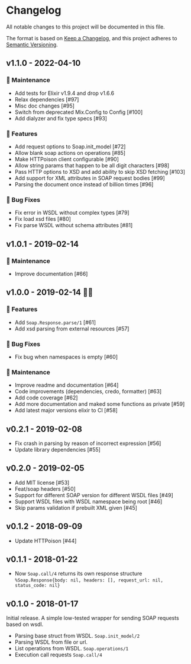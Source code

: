 # Changelog

All notable changes to this project will be documented in this file.

The format is based on [Keep a Changelog](https://keepachangelog.com/en/1.0.0/),
and this project adheres to [Semantic Versioning](https://semver.org/spec/v2.0.0.html).

## v1.1.0 - 2022-04-10

### 🧰 Maintenance

- Add tests for Elixir v1.9.4 and drop v1.6.6
- Relax dependencies [#97]
- Misc doc changes [#95]
- Switch from deprecated Mix.Config to Config [#100]
- Add dialyzer and fix type specs [#93]

### 🚀 Features

- Add request options to Soap.init_model [#72]
- Allow blank soap actions on operations [#85]
- Make HTTPoison client configurable [#90]
- Allow string params that happen to be all digit characters [#98]
- Pass HTTP options to XSD and add ability to skip XSD fetching [#103]
- Add support for XML attributes in SOAP request bodies [#99]
- Parsing the document once instead of billion times [#96]

### 🐛 Bug Fixes

- Fix error in WSDL without complex types [#79]
- Fix load xsd files [#80]
- Fix parse WSDL without schema attributes [#81]

## v1.0.1 - 2019-02-14

### 🧰 Maintenance

- Improve documentation [#66]

## v1.0.0 - 2019-02-14 🎉🎉

### 🚀 Features

- Add `Soap.Response.parse/1` [#61]
- Add xsd parsing from external resources [#57]

### 🐛 Bug Fixes

- Fix bug when namespaces is empty [#60]

### 🧰 Maintenance

- Improve readme and documentation [#64]
- Code improvements (dependencies, credo, formatter) [#63]
- Add code coverage [#62]
- Add more documentation and maked some functions as private [#59]
- Add latest major versions elixir to CI [#58]

## v0.2.1 - 2019-02-08

- Fix crash in parsing by reason of incorrect expression [#56]
- Update library dependencies [#55]

## v0.2.0 - 2019-02-05

- Add MIT license [#53]
- Feat/soap headers [#50]
- Support for different SOAP version for different WSDL files [#49]
- Support WSDL files with WSDL namespace being root [#46]
- Skip params validation if prebuilt XML given [#45]

## v0.1.2 - 2018-09-09

- Update HTTPoison [#44]

## v0.1.1 - 2018-01-22

- Now `Soap.call/4` returns its own response structure `%Soap.Response{body: nil, headers: [], request_url: nil, status_code: nil}`

## v0.1.0 - 2018-01-17

Initial release. A simple low-tested wrapper for sending SOAP requests based on wsdl.

- Parsing base struct from WSDL. `Soap.init_model/2`
- Parsing WSDL from file or url.
- List operations from WSDL. `Soap.operations/1`
- Execution call requests `Soap.call/4`
